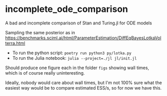 # incomplete_ode_comparison
A bad and incomplete comparison of Stan and Turing.jl for ODE models

Sampling the same posterior as in https://benchmarks.sciml.ai/html/ParameterEstimation/DiffEqBayesLotkaVolterra.html

* To run the python script: `poetry run python3 py/lotka.py`
* To run the Julia notebook: `julia --project=./jl jl/init.jl`

Should produce one figure each in the folder `figs` showing wall times,
which is of course really uninteresting.

Ideally, nobody would care about wall times, but I'm not 100% sure what
the easiest way would be to compare estimated ESS/s, so for now we have this.
